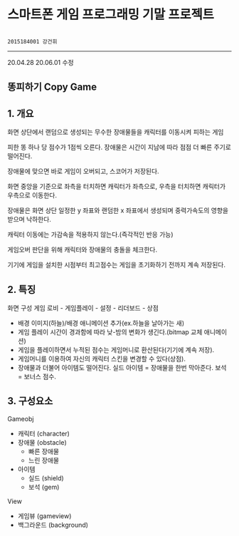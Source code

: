 
스마트폰 게임 프로그래밍 기말 프로젝트
================
                                                                                                    2015184001 강건휘 
----------------

20.04.28
20.06.01 수정

똥피하기 Copy Game
----------------

**1. 개요**
-----------

 화면 상단에서 랜덤으로 생성되는 무수한 장애물들을 캐릭터를 이동시켜 피하는 게임
 
 피한 똥 하나 당 점수가 1점씩 오른다. 장애물은 시간이 지남에 따라 점점 더 빠른 주기로 떨어진다.
 
 장애물에 맞으면 바로 게임이 오버되고, 스코어가 저장된다.
 
 화면 중앙을 기준으로 좌측을 터치하면 캐릭터가 좌측으로, 우측을 터치하면 캐릭터가 우측으로 이동한다.
 
 장애물은 화면 상단 일정한 y 좌표와 랜덤한 x 좌표에서 생성되며 중력가속도의 영향을 받으며 낙하한다. 
 
 캐릭터 이동에는 가감속을 적용하지 않는다.(즉각적인 반응 가능)
 
 게임오버 판단을 위해 캐릭터와 장애물의 충돌을 체크한다. 
 
 기기에 게임을 설치한 시점부터 최고점수는 게임을 초기화하기 전까지 계속 저장된다.
 
 
 **2. 특징**
 ----------
화면 구성
              게임 로비 
              - 게임플레이
              - 설정
              - 리더보드
              - 상점 

- 배경 이미지(하늘)/배경 애니메이션 추가(ex.하늘을 날아가는 새)
- 게임 플레이 시간이 경과함에 따라 낮-밤의 변화가 생긴다.(bitmap 교체 애니메이션)
- 게임을 플레이하면서 누적된 점수는 게임머니로 환산된다(기기에 계속 저장).
- 게임머니를 이용하여 자신의 캐릭터 스킨을 변경할 수 있다(상점).
- 장애물과 더불어 아이템도 떨어진다. 
   실드 아이템 = 장애물을 한번 막아준다.
   보석 = 보너스 점수.

**3. 구성요소**
 ----------
Gameobj
- 캐릭터 (character)
- 장애물 (obstacle)
  - 빠른 장애물
  - 느린 장애물
- 아이템
  - 실드 (shield)
  - 보석 (gem)

View
- 게임뷰 (gameview)
- 백그라운드 (background)


